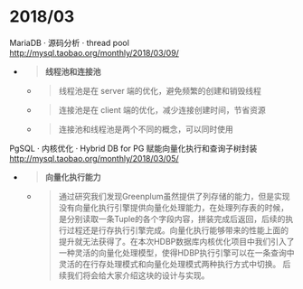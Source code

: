 
# 2018/03

MariaDB · 源码分析 · thread pool http://mysql.taobao.org/monthly/2018/03/09/
- > **线程池和连接池**
  * > 线程池是在 server 端的优化，避免频繁的创建和销毁线程
  * > 连接池是在 client 端的优化，减少连接创建时间，节省资源
  * > 连接池和线程池是两个不同的概念，可以同时使用

PgSQL · 内核优化 · Hybrid DB for PG 赋能向量化执行和查询子树封装 http://mysql.taobao.org/monthly/2018/03/05/
- > **向量化执行能力**
  * > 通过研究我们发现Greenplum虽然提供了列存储的能力，但是实现没有向量化执行引擎提供向量化处理能力，在处理列存表的时候，是分别读取一条Tuple的各个字段内容，拼装完成后返回，后续的执行过程还是行存执行引擎完成。向量化执行能够带来的性能上面的提升就无法获得了。在本次HDBP数据库内核优化项目中我们引入了一种灵活的向量化处理模型，使得HDBP执行引擎可以在一条查询中灵活的在行存处理模式和向量化处理模式两种执行方式中切换。 后续我们将会给大家介绍这块的设计与实现。
